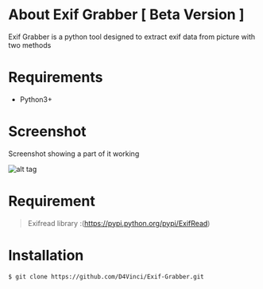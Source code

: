 # About Exif Grabber [ Beta Version ]
Exif Grabber is a python tool designed to extract exif data from picture with two methods
# Requirements
- Python3+

# Screenshot
Screenshot showing a part of it working

![alt tag](https://cloud.githubusercontent.com/assets/20604835/17157171/fb4cd3f2-538d-11e6-9373-0a48a8dbeb4a.PNG)

# Requirement

>Exifread library :(https://pypi.python.org/pypi/ExifRead)

# Installation

```sh
$ git clone https://github.com/D4Vinci/Exif-Grabber.git
```
